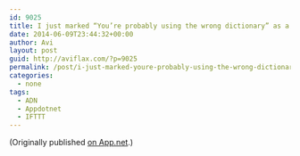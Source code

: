 ```yaml
---
id: 9025
title: I just marked “You’re probably using the wrong dictionary” as a favorite in Readability. http://www.readability.com/articles/mu781bfd
date: 2014-06-09T23:44:32+00:00
author: Avi
layout: post
guid: http://aviflax.com/?p=9025
permalink: /post/i-just-marked-youre-probably-using-the-wrong-dictionary-as-a-favorite-in-readability-httpwww-readability-comarticlesmu781bfd/
categories:
  - none
tags:
  - ADN
  - Appdotnet
  - IFTTT
---
```

(Originally published [on App.net](http://alpha.app.net/aviflax/post/32252526).)